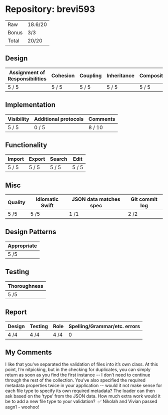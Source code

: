 # Repository: brevi593

|           |              |
|-----------|--------------|
| Raw       | 18.6/20   |
| Bonus     | 3/3  |
| Total     | 20/20 |


## Design			
								
| Assignment of Responsibilities | Cohesion | Coupling | Inheritance | Composition |	
|--------------------------------|----------|----------|-------------|-------------|
| 5 / 5       | 5 / 5 | 5 / 5 | 5 / 5 | 5 / 5 |


## Implementation
		
| Visibility                     | Additional protocols | Comments          |
|--------------------------------|----------------------|-------------------|
| 5 / 5             | 0 / 5    | 8 / 10 |

## Functionality				
| Import         | Export            | Search         | Edit         |
|----------------|-------------------|----------------|--------------|
| 5 / 5 | 5 / 5    | 5 / 5 | 5 / 5 |	

## Misc

| Quality        | Idiomatic Swift   | JSON data matches spec | Git commit log |
|----------------|-------------------|------------------------|----------------|
| 5 /5 | 5 /5  | 1 /1            | 2 /2     |
			

## Design Patterns	

| Appropriate            |
|------------------------|
| 5 /5 |	

## Testing	

| Thoroughness        |
|---------------------|
| 5 /5 |	

## Report
| Design        | Testing        | Role          | Spelling/Grammar/etc. errors |
|---------------|----------------|---------------|------------------------------|
| 4 /4 | 4 /4 | 4 /4 | 0               | 


## My Comments

I like that you've separated the validation of files into it’s own class. At this point, I’m nitpicking, but in the checking for duplicates, you can simply return as soon as you find the first instance -- I don’t need to continue through the rest of the collection. You’ve also specified the required metadata properties twice in your application -- would it not make sense for each file type to specify its own required metadata? The loader can then ask based on the ‘type’ from the JSON data. How much extra work would it be to add a new file type to your validation?  ✅ Nikolah and Vivian passed asgn1 - woohoo!